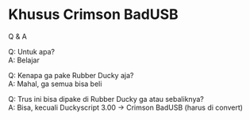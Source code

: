 # Khusus Crimson BadUSB

Q & A

Q: Untuk apa?
</br>
A: Belajar

Q: Kenapa ga pake Rubber Ducky aja?
</br>
A: Mahal, ga semua bisa beli

Q: Trus ini bisa dipake di Rubber Ducky ga atau sebaliknya?
</br>
A: Bisa, kecuali Duckyscript 3.00 -> Crimson BadUSB (harus di convert)
